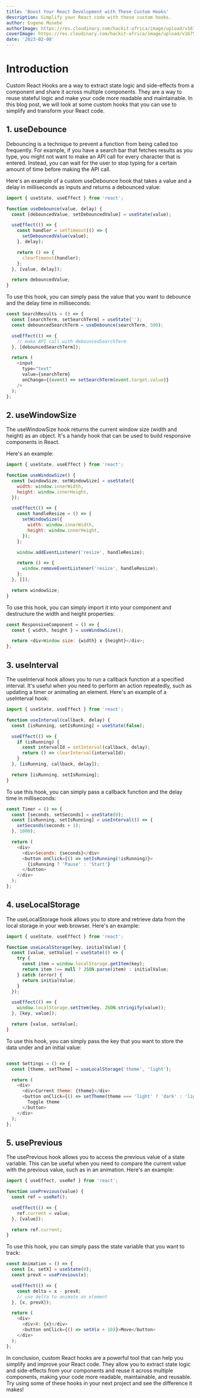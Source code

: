```yaml
---
title: 'Boost Your React Development with These Custom Hooks'
description: Simplify your React code with these custom hooks.
author: Eugene Musebe
authorImage: https://res.cloudinary.com/hackit-africa/image/upload/v1675688988/DSC_8730_2.jpg
coverImage: https://res.cloudinary.com/hackit-africa/image/upload/v1675861996/maxim-zhavoronko-nu8rym-lx6M-unsplash-1.jpg
date: '2023-02-08'
---
```


# Introduction

Custom React Hooks are a way to extract state logic and side-effects from a component and share it across multiple components. They are a way to reuse stateful logic and make your code more readable and maintainable. In this blog post, we will look at some custom hooks that you can use to simplify and transform your React code.

## 1. useDebounce

Debouncing is a technique to prevent a function from being called too frequently. For example, if you have a search bar that fetches results as you type, you might not want to make an API call for every character that is entered. Instead, you can wait for the user to stop typing for a certain amount of time before making the API call.

Here's an example of a custom useDebounce hook that takes a value and a delay in milliseconds as inputs and returns a debounced value:

```js
import { useState, useEffect } from 'react';

function useDebounce(value, delay) {
  const [debouncedValue, setDebouncedValue] = useState(value);

  useEffect(() => {
    const handler = setTimeout(() => {
      setDebouncedValue(value);
    }, delay);

    return () => {
      clearTimeout(handler);
    };
  }, [value, delay]);

  return debouncedValue;
}

```

To use this hook, you can simply pass the value that you want to debounce and the delay time in milliseconds:

```js
const SearchResults = () => {
  const [searchTerm, setSearchTerm] = useState('');
  const debouncedSearchTerm = useDebounce(searchTerm, 500);

  useEffect(() => {
    // make API call with debouncedSearchTerm
  }, [debouncedSearchTerm]);

  return (
    <input
      type="text"
      value={searchTerm}
      onChange={(event) => setSearchTerm(event.target.value)}
    />
  );
};

```

## 2. useWindowSize

The useWindowSize hook returns the current window size (width and height) as an object. It's a handy hook that can be used to build responsive components in React.

Here's an example:

```js
import { useState, useEffect } from 'react';

function useWindowSize() {
  const [windowSize, setWindowSize] = useState({
    width: window.innerWidth,
    height: window.innerHeight,
  });

  useEffect(() => {
    const handleResize = () => {
      setWindowSize({
        width: window.innerWidth,
        height: window.innerHeight,
      });
    };

    window.addEventListener('resize', handleResize);

    return () => {
      window.removeEventListener('resize', handleResize);
    };
  }, []);

  return windowSize;
}

```

To use this hook, you can simply import it into your component and destructure the width and height properties:

```js
const ResponsiveComponent = () => {
  const { width, height } = useWindowSize();

  return <div>Window size: {width} x {height}</div>;
};

```

## 3. useInterval

The useInterval hook allows you to run a callback function at a specified interval. It's useful when you need to perform an action repeatedly, such as updating a timer or animating an element. Here's an example of a useInterval hook:

```js
import { useState, useEffect } from 'react';

function useInterval(callback, delay) {
  const [isRunning, setIsRunning] = useState(false);

  useEffect(() => {
    if (isRunning) {
      const intervalId = setInterval(callback, delay);
      return () => clearInterval(intervalId);
    }
  }, [isRunning, callback, delay]);

  return [isRunning, setIsRunning];
}

```

To use this hook, you can simply pass a callback function and the delay time in milliseconds:

```js
const Timer = () => {
  const [seconds, setSeconds] = useState(0);
  const [isRunning, setIsRunning] = useInterval(() => {
    setSeconds(seconds + 1);
  }, 1000);

  return (
    <div>
      <div>Seconds: {seconds}</div>
      <button onClick={() => setIsRunning(!isRunning)}>
        {isRunning ? 'Pause' : 'Start'}
      </button>
    </div>
  );
};

```

## 4. useLocalStorage

The useLocalStorage hook allows you to store and retrieve data from the local storage in your web browser. Here's an example:

```js
import { useState, useEffect } from 'react';

function useLocalStorage(key, initialValue) {
  const [value, setValue] = useState(() => {
    try {
      const item = window.localStorage.getItem(key);
      return item !== null ? JSON.parse(item) : initialValue;
    } catch (error) {
      return initialValue;
    }
  });

  useEffect(() => {
    window.localStorage.setItem(key, JSON.stringify(value));
  }, [key, value]);

  return [value, setValue];
}

```

To use this hook, you can simply pass the key that you want to store the data under and an initial value:

```js

const Settings = () => {
  const [theme, setTheme] = useLocalStorage('theme', 'light');

  return (
    <div>
      <div>Current theme: {theme}</div>
      <button onClick={() => setTheme(theme === 'light' ? 'dark' : 'light')}>
        Toggle theme
      </button>
    </div>
  );
};

```

## 5. usePrevious

The usePrevious hook allows you to access the previous value of a state variable. This can be useful when you need to compare the current value with the previous value, such as in an animation. Here's an example:

```js
import { useEffect, useRef } from 'react';

function usePrevious(value) {
  const ref = useRef();

  useEffect(() => {
    ref.current = value;
  }, [value]);

  return ref.current;
}

```

To use this hook, you can simply pass the state variable that you want to track:

```js
const Animation = () => {
  const [x, setX] = useState(0);
  const prevX = usePrevious(x);

  useEffect(() => {
    const delta = x - prevX;
    // use delta to animate an element
  }, [x, prevX]);

  return (
    <div>
      <div>X: {x}</div>
      <button onClick={() => setX(x + 10)}>Move</button>
    </div>
  );
};

```

In conclusion, custom React hooks are a powerful tool that can help you simplify and improve your React code. They allow you to extract state logic and side-effects from your components and reuse it across multiple components, making your code more readable, maintainable, and reusable. Try using some of these hooks in your next project and see the difference it makes!